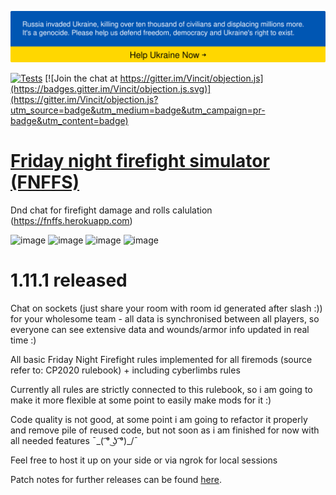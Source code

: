[![Stand With Ukraine](https://raw.githubusercontent.com/vshymanskyy/StandWithUkraine/main/banner2-direct.svg)](https://stand-with-ukraine.pp.ua)

[![Tests](https://github.com/Vincit/objection.js/actions/workflows/test.yml/badge.svg)](https://github.com/Vincit/objection.js)
[![Join the chat at https://gitter.im/Vincit/objection.js](https://badges.gitter.im/Vincit/objection.js.svg)](https://gitter.im/Vincit/objection.js?utm_source=badge&utm_medium=badge&utm_campaign=pr-badge&utm_content=badge)

# [Friday night firefight simulator (FNFFS)](https://fnffs.herokuapp.com)
Dnd chat for firefight damage and rolls calulation (https://fnffs.herokuapp.com)

![image](https://user-images.githubusercontent.com/24575491/181912198-6d50d87b-0847-41aa-aa15-ed74c090b0a5.png)
![image](https://user-images.githubusercontent.com/24575491/181912359-a14d8bf4-4044-4e06-bdae-b5aa864b8258.png)
![image](https://user-images.githubusercontent.com/24575491/181912594-e7ee521f-990d-49e7-b994-fa065e4eb929.png)
![image](https://user-images.githubusercontent.com/24575491/181912972-63b78eb2-7e76-4ad1-8ca7-26b7d7b7289e.png)



# 1.11.1 released
Chat on sockets (just share your room with room id generated after slash :)) for your wholesome team - all data is synchronised between all players, so everyone can see extensive data and wounds/armor info updated in real time :)

All basic Friday Night Firefight rules implemented for all firemods (source refer to: CP2020 rulebook) + including cyberlimbs rules

Currently all rules are strictly connected to this rulebook, so i am going to make it more flexible at some point to easily make mods for it :) 

Code quality is not good, at some point i am going to refactor it properly and remove pile of reused code, but not soon as i am finished for now with all needed features ¯\_( ͡° ͜ʖ ͡°)_/¯

Feel free to host it up on your side or via ngrok for local sessions

Patch notes for further releases can be found [here](https://github.com/vivalafit/friday-night-firefight-chat/blob/main/patchnotes.md).
